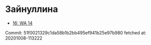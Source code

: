 # Зайнуллина
- [16: WA 14](16.md)

Commit: 51f0021329c1da58b1b2bb495ef941b25e97b980
 fetched at: 20201008-113222
